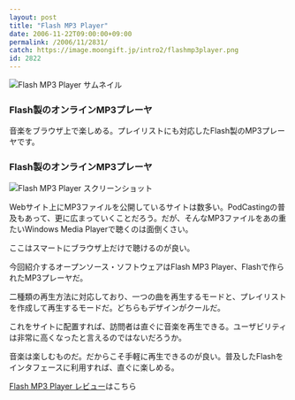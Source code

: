 ```yaml
---
layout: post
title: "Flash MP3 Player"
date: 2006-11-22T09:00:00+09:00
permalink: /2006/11/2831/
catch: https://image.moongift.jp/intro2/flashmp3player.png
id: 2822
---
```

 ![Flash MP3 Player サムネイル](https://image.moongift.jp/intro2/flashmp3player.t.png "Flash MP3 Player サムネイル")
  

### Flash製のオンラインMP3プレーヤ
  
音楽をブラウザ上で楽しめる。プレイリストにも対応したFlash製のMP3プレーヤです。  
<!--more-->  

### Flash製のオンラインMP3プレーヤ
  

![Flash MP3 Player スクリーンショット](https://image.moongift.jp/intro2/flashmp3player.png "Flash MP3 Player スクリーンショット")

  

Webサイト上にMP3ファイルを公開しているサイトは数多い。PodCastingの普及もあって、更に広まっていくことだろう。だが、そんなMP3ファイルをあの重たいWindows Media Playerで聴くのは面倒くさい。

  

ここはスマートにブラウザ上だけで聴けるのが良い。

  

今回紹介するオープンソース・ソフトウェアはFlash MP3 Player、Flashで作られたMP3プレーヤだ。

  

二種類の再生方法に対応しており、一つの曲を再生するモードと、プレイリストを作成して再生するモードだ。どちらもデザインがクールだ。

  

これをサイトに配置すれば、訪問者は直ぐに音楽を再生できる。ユーザビリティは非常に高くなったと言えるのではないだろうか。

  

音楽は楽しむものだ。だからこそ手軽に再生できるのが良い。普及したFlashをインタフェースに利用すれば、直ぐに楽しめる。

  

[Flash MP3 Player レビュー](http://oss.moongift.jp/review/i-2832.html)はこちら

